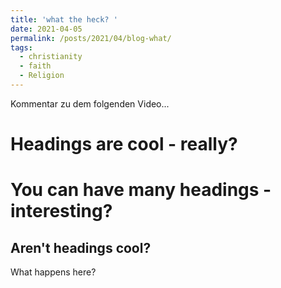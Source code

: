 ```yaml
---
title: 'what the heck? '
date: 2021-04-05
permalink: /posts/2021/04/blog-what/
tags:
  - christianity
  - faith
  - Religion
---
```


Kommentar zu dem folgenden Video... 

Headings are cool - really?
======

You can have many headings - interesting?
======

Aren't headings cool?
------

What happens here?
